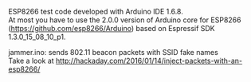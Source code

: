 ESP8266 test code developed with Arduino IDE 1.6.8.
<br>
At most you have to use the 2.0.0 version of Arduino core for ESP8266 (<a href="https://github.com/esp8266/Arduino">https://github.com/esp8266/Arduino</a>) 
based on Espressif SDK 1.3.0_15_08_10_p1.

jammer.ino: sends 802.11 beacon packets with SSID fake names
<br>
Take a look at <a href="http://hackaday.com/2016/01/14/inject-packets-with-an-esp8266/">http://hackaday.com/2016/01/14/inject-packets-with-an-esp8266/</a>
